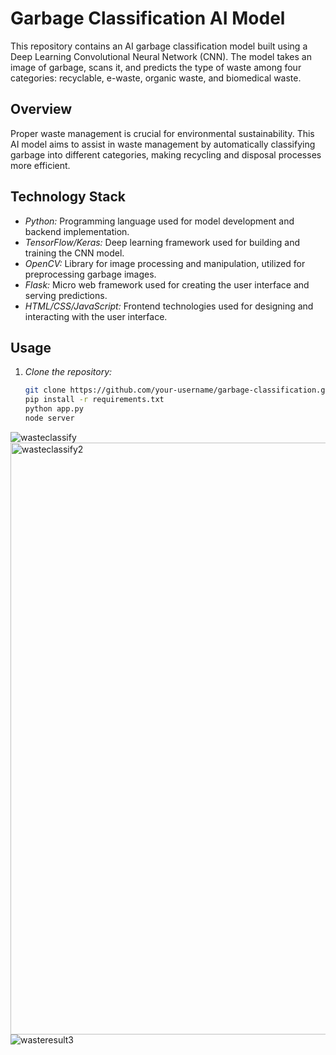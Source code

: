 # Garbage Classification AI Model

This repository contains an AI garbage classification model built using a Deep Learning Convolutional Neural Network (CNN). The model takes an image of garbage, scans it, and predicts the type of waste among four categories: recyclable, e-waste, organic waste, and biomedical waste.

## Overview

Proper waste management is crucial for environmental sustainability. This AI model aims to assist in waste management by automatically classifying garbage into different categories, making recycling and disposal processes more efficient.

## Technology Stack

- *Python:* Programming language used for model development and backend implementation.
- *TensorFlow/Keras:* Deep learning framework used for building and training the CNN model.
- *OpenCV:* Library for image processing and manipulation, utilized for preprocessing garbage images.
- *Flask:* Micro web framework used for creating the user interface and serving predictions.
- *HTML/CSS/JavaScript:* Frontend technologies used for designing and interacting with the user interface.

## Usage

1. *Clone the repository:*

   ```bash
   git clone https://github.com/your-username/garbage-classification.git
   pip install -r requirements.txt
   python app.py
   node server

![wasteclassify](https://github.com/MehvishSheikh/WasteClassification_Machine-Learning/assets/130210811/c8a4f283-64b0-40ec-9564-85262073cbcb)
<img width="947" alt="wasteclassify2" src="https://github.com/MehvishSheikh/WasteClassification_Machine-Learning/assets/130210811/ab239ca1-1bb2-4ccc-9f1d-e159e394b1d2">
![wasteresult3](https://github.com/MehvishSheikh/WasteClassification_Machine-Learning/assets/130210811/cd434216-75a9-482d-a7d8-e1495f73c714)

